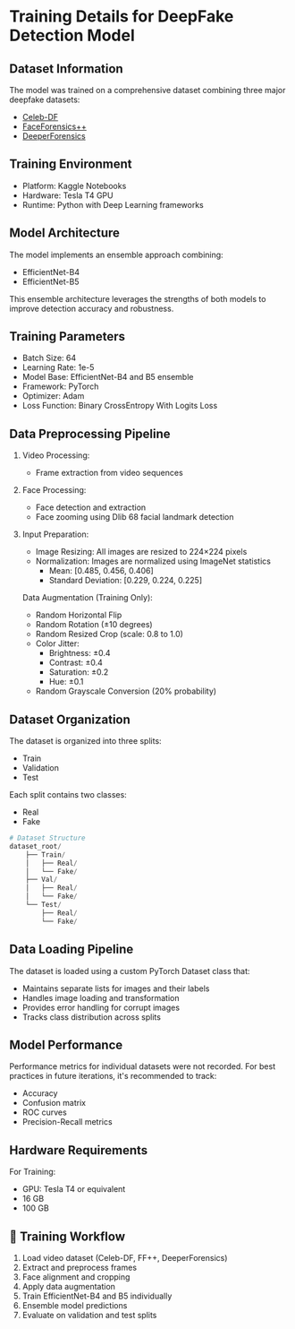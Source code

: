 # Training Details for DeepFake Detection Model

## Dataset Information
The model was trained on a comprehensive dataset combining three major deepfake datasets:
- [Celeb-DF](https://github.com/yuezunli/celeb-deepfakeforensics)
- [FaceForensics++](https://github.com/ondyari/FaceForensics)
- [DeeperForensics](https://github.com/EndlessSora/DeeperForensics-1.0)

## Training Environment
- Platform: Kaggle Notebooks
- Hardware: Tesla T4 GPU
- Runtime: Python with Deep Learning frameworks

## Model Architecture
The model implements an ensemble approach combining:
- EfficientNet-B4
- EfficientNet-B5

This ensemble architecture leverages the strengths of both models to improve detection accuracy and robustness.

## Training Parameters
- Batch Size: 64
- Learning Rate: 1e-5
- Model Base: EfficientNet-B4 and B5 ensemble
- Framework: PyTorch
- Optimizer: Adam
- Loss Function: Binary CrossEntropy With Logits Loss


## Data Preprocessing Pipeline
1. Video Processing:
   - Frame extraction from video sequences
2. Face Processing:
   - Face detection and extraction
   - Face zooming using Dlib 68 facial landmark detection

3. Input Preparation:
   - Image Resizing: All images are resized to 224×224 pixels
   - Normalization: Images are normalized using ImageNet statistics
     - Mean: [0.485, 0.456, 0.406]
     - Standard Deviation: [0.229, 0.224, 0.225]
   
   Data Augmentation (Training Only):
   - Random Horizontal Flip
   - Random Rotation (±10 degrees)
   - Random Resized Crop (scale: 0.8 to 1.0)
   - Color Jitter:
     - Brightness: ±0.4
     - Contrast: ±0.4
     - Saturation: ±0.2
     - Hue: ±0.1
   - Random Grayscale Conversion (20% probability)

## Dataset Organization
The dataset is organized into three splits:
- Train
- Validation
- Test

Each split contains two classes:
- Real
- Fake

```python
# Dataset Structure
dataset_root/
    ├── Train/
    │   ├── Real/
    │   └── Fake/
    ├── Val/
    │   ├── Real/
    │   └── Fake/
    └── Test/
        ├── Real/
        └── Fake/
```

## Data Loading Pipeline
The dataset is loaded using a custom PyTorch Dataset class that:
- Maintains separate lists for images and their labels
- Handles image loading and transformation
- Provides error handling for corrupt images
- Tracks class distribution across splits

## Model Performance
Performance metrics for individual datasets were not recorded. For best practices in future iterations, it's recommended to track:
- Accuracy
- Confusion matrix
- ROC curves
- Precision-Recall metrics

## Hardware Requirements
For Training:
- GPU: Tesla T4 or equivalent
- 16 GB 
- 100 GB


## 🔄 Training Workflow
1. Load video dataset (Celeb-DF, FF++, DeeperForensics)
2. Extract and preprocess frames
3. Face alignment and cropping
4. Apply data augmentation
5. Train EfficientNet-B4 and B5 individually
6. Ensemble model predictions
7. Evaluate on validation and test splits
